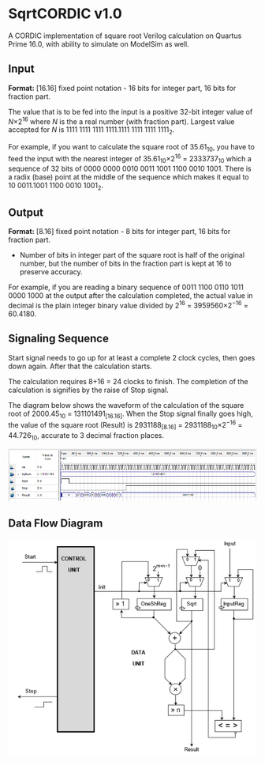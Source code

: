 # SqrtCORDIC v1.0
A CORDIC implementation of square root Verilog calculation on Quartus Prime 16.0, with ability to simulate on ModelSim as well.

## Input
**Format:** \[16.16\] fixed point notation - 16 bits for integer part, 16 bits for fraction part.

The value that is to be fed into the input is a positive 32-bit integer value of *N*×2<sup>16</sup> where *N* is the a real number (with fraction part). Largest value accepted for *N* is 1111 1111 1111 1111.1111 1111 1111 1111<sub>2</sub>.

For example, if you want to calculate the square root of 35.61<sub>10</sub>, you have to feed the input with the nearest integer of 35.61<sub>10</sub>&times;2<sup>16</sup> = 2333737<sub>10</sub> which a sequence of 32 bits of 0000 0000 0010 0011 1001 1100 0010 1001. There is a radix (base) point at the middle of the sequence which makes it equal to 10 0011.1001 1100 0010 1001<sub>2</sub>.

## Output
**Format:** \[8.16\] fixed point notation - 8 bits for integer part, 16 bits for fraction part.
* Number of bits in integer part of the square root is half of the original number, but the number of bits in the fraction part is kept at 16 to preserve accuracy.

For example, if you are reading a binary sequence of 0011 1100 0110 1011 0000 1000 at the output after the calculation completed, the actual value in decimal is the plain integer binary value divided by 2<sup>16</sup> = 3959560&times;2<sup>&minus;16</sup> = 60.4180.

## Signaling Sequence
Start signal needs to go up for at least a complete 2 clock cycles, then goes down again. After that the calculation starts.

The calculation requires 8+16 = 24 clocks to finish. The completion of the calculation is signifies by the raise of Stop signal.

The diagram below shows the waveform of the calculation of the square root of 2000.45<sub>10</sub> = 131101491<sub>\[16.16\]</sub>. When the Stop signal finally goes high, the value of the square root (Result) is 2931188<sub>\[8.16\]</sub> = 2931188<sub>10</sub>&times;2<sup>&minus;16</sup> = 44.726<sub>10</sub>, accurate to 3 decimal fraction places.

![Signaling Sequence](https://github.com/Muhazam-Mustapha/SqrtCORDIC/blob/master/SqrtCORDIC/Capture2.PNG)

## Data Flow Diagram
![Data Flow Diagram](https://github.com/Muhazam-Mustapha/SqrtCORDIC/blob/master/Dataflow.png)
